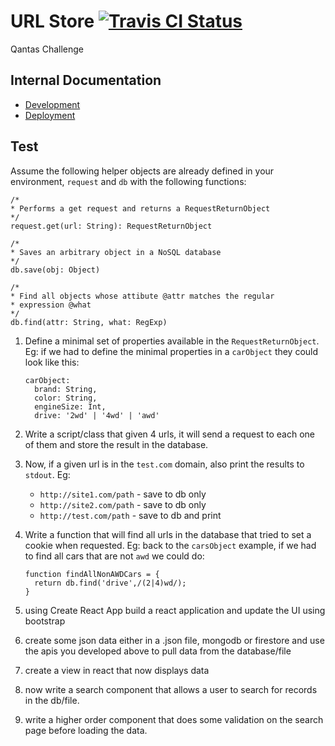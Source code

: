 # URL Store [![Travis CI Status](https://travis-ci.org/mymattcarroll/url-store.svg?branch=master)](https://travis-ci.org/mymattcarroll/url-store)

Qantas Challenge

## Internal Documentation

-   [Development](./docs/development.md)
-   [Deployment](./docs/deployment.md)

## Test

Assume the following helper objects are already defined in your environment, `request` and `db` with the following functions:

```
/*
* Performs a get request and returns a RequestReturnObject
*/
request.get(url: String): RequestReturnObject
```

```
/*
* Saves an arbitrary object in a NoSQL database
*/
db.save(obj: Object)
```

```
/*
* Find all objects whose attibute @attr matches the regular
* expression @what
*/
db.find(attr: String, what: RegExp)
```

1.  Define a minimal set of properties available in the `RequestReturnObject`. Eg: if we had to define the minimal properties in a `carObject` they could look like this:

    ```
    carObject:
      brand: String,
      color: String,
      engineSize: Int,
      drive: '2wd' | '4wd' | 'awd'
    ```

2.  Write a script/class that given 4 urls, it will send a request to each one of them and store the result in the database.

3.  Now, if a given url is in the `test.com` domain, also print the results to `stdout`. Eg:

    * `http://site1.com/path` - save to db only
    * `http://site2.com/path` - save to db only
    * `http://test.com/path` - save to db and print

4.  Write a function that will find all urls in the database that tried to set a cookie when requested. Eg: back to the `carsObject` example, if we had to find all cars that are not `awd` we could do:

    ```
    function findAllNonAWDCars = {
      return db.find('drive',/(2|4)wd/);
    }
    ```

5.  using Create React App build a react application and update the UI using bootstrap

6.  create some json data either in a .json file, mongodb or firestore and use the apis you developed above to pull data from the database/file

7.  create a view in react that now displays data

8.  now write a search component that allows a user to search for records in the db/file.

9.  write a higher order component that does some validation on the search page before loading the data.
